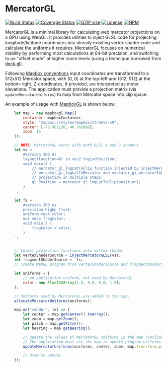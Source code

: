 MercatorGL
==========

[![Build Status](https://img.shields.io/travis/tsherif/mercator-gl)](https://travis-ci.com/tsherif/mercator-gl) [![Coverage Status](https://img.shields.io/coveralls/github/tsherif/mercator-gl)](https://coveralls.io/github/tsherif/mercator-gl?branch=master) [![GZIP size](https://badge-size.herokuapp.com/tsherif/mercator-gl/master/build/mercator-gl.min.js.svg?compression=gzip)](https://github.com/tsherif/mercator-gl/blob/master/build/mercator-gl.min.js) [![License](https://img.shields.io/github/license/tsherif/mercator-gl.svg)](https://github.com/tsherif/mercator-gl/blob/master/LICENSE) [![NPM](https://img.shields.io/npm/v/mercator-gl.svg)](https://www.npmjs.com/package/mercator-gl)

MercatorGL is a minimal library for calculating web mercator projections on a GPU using WebGL. It provides utilities to inject GLSL code for projecting longitude/latitude coordinates into already exisiting vertex shader code and calculate the uniforms it requires. MercatorGL focuses on numerical stability by performing most calculations at 64-bit precision, and switching to an "offset mode" at higher zoom levels (using a technique borrowed from [deck.gl](https://medium.com/vis-gl/how-sometimes-assuming-the-earth-is-flat-helps-speed-up-rendering-in-deck-gl-c43b72fd6db4)).

Following [Mapbox conventions](https://blog.mapbox.com/512-map-tiles-cb5bfd6e72ba) input coordinates are transformed to a 512x512 Mercator space, with (0, 0) at the top-left and (512, 512) at the bottom-right. Z-coordinates, if provided, are interpreted as meter elevations. The application must provide a projection matrix (via `updateMercatorUniforms`) to map from Mercator space into clip space.

An example of usage with [MapboxGL](https://docs.mapbox.com/mapbox-gl-js/api/) is shown below.

```JavaScript
    let map = new mapboxgl.Map({
        container: mapboxContainer,
        style: "mapbox://styles/mapbox/streets-v9",
        center: [-73.982130, 40.762896],
        zoom: 15
    });

    // NOTE: MercatorGL works with both GLSL 1 and 3 shaders
    let vs = `
        #version 300 es
        layout(location=0) in vec2 lngLatPosition;
        void main() {
            // mercator_gl_lngLatToClip function injected by injectMercatorGLSL().
            // mercator_gl_lngLatToMercator and mercator_gl_mercatorToClip also available to do
            // projection in multiple steps.
            gl_Position = mercator_gl_lngLatToClip(position);
        }
    `;

    let fs = `
        #version 300 es
        precision highp float;
        uniform vec4 color;
        out vec4 fragColor;
        void main() {
            fragColor = color;
        }
    `;


    // Insert projection functions into vertex shader
    let vertexShaderSource = injectMercatorGLSL(vs);
    let fragmentShaderSource =  fs;
    // Create WebGL program from vertexShaderSource and fragmentShaderSource

    let uniforms = {
        // An application uniform, not used by MercatorGL
        color: new Float32Array(1.0, 0.0, 0.0, 1.0);
    };

    // Uniforms used by MercatorGL are added to the map.
    allocateMercatorUniforms(uniforms);

    map.on("render", (e) => {
        let center = map.getCenter().toArray();
        let zoom = map.getZoom();
        let pitch = map.getPitch();
        let bearing = map.getBearing();

        // Update the values of MercatorGL uniforms in the map (including projection matrix provided by Mapbox).
        // The application must use the map to update program uniforms used by MercatorGL.
        updateMercatorUniforms(uniforms, center, zoom, map.transform.projMatrix);

        // Draw to canvas
    });
``` 

